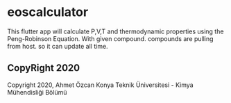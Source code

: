 # eoscalculator

This flutter app will calculate P,V,T and thermodynamic properties using the Peng-Robinson Equation. With given compound. compounds are pulling from host. so it can update all time.	


## CopyRight 2020

Copyright 2020, Ahmet Özcan	
Konya Teknik Üniversitesi - Kimya Mühendisliği Bölümü

